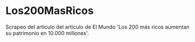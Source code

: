 # Los200MasRicos

Scrapeo del artículo del artículo de El Mundo 'Los 200 más ricos aumentan su patrimonio en 10.000 millones'.

